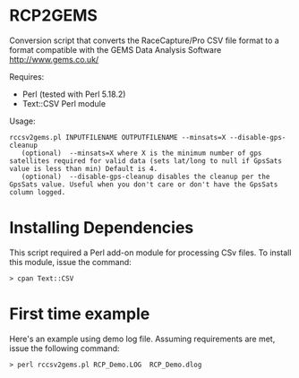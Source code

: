 RCP2GEMS
========

Conversion script that converts the RaceCapture/Pro CSV file format to a format compatible with the GEMS Data Analysis Software http://www.gems.co.uk/

Requires:

* Perl (tested with Perl 5.18.2)
* Text::CSV Perl module 

Usage:

    rccsv2gems.pl INPUTFILENAME OUTPUTFILENAME --minsats=X --disable-gps-cleanup
       (optional)  --minsats=X where X is the minimum number of gps satellites required for valid data (sets lat/long to null if GpsSats value is less than min) Default is 4.
       (optional)  --disable-gps-cleanup disables the cleanup per the GpsSats value. Useful when you don't care or don't have the GpsSats column logged.


Installing Dependencies
=======================

This script required a Perl add-on module for processing CSv files. To install this module, issue the command:

    > cpan Text::CSV

First time example 
==================

Here's an example using demo log file. Assuming requirements are met, issue the following command:

    > perl rccsv2gems.pl RCP_Demo.LOG  RCP_Demo.dlog



